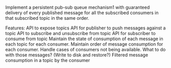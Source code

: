 Implement a persistent pub-sub queue mechanism1 with guaranteed delivery of every published message for all the subscribed consumers in that subscribed topic in the same order.

Features:
API to expose topics
API for publisher to push messages against a topic
API to subscribe and unsubscribe from topic
API for subscriber to consume from topic
Maintain the state of consumption of each message in each topic for each consumer.
Maintain order of message consumption for each consumer.
Handle cases of consumers not being available. What to do with those messages? (Write to disk and restore?)
Filtered message consumption in a topic by the consumer
